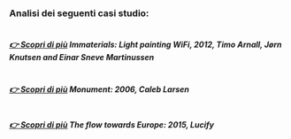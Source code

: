 ### Analisi dei seguenti casi studio:
##### <br>[👉 Scopri di più](https://divisare.com/projects/170526-einar-sneve-martinussen-jorn-knutsen-timo-arnall-immaterials-light-painting-wifi)  Immaterials: Light painting WiFi, 2012, Timo Arnall, Jørn Knutsen and Einar Sneve Martinussen
##### <br>[👉 Scopri di più](https://rhizome.org/editorial/2008/oct/01/computational-poetics/)  Monument: 2006, Caleb Larsen

##### <br>[👉 Scopri di più](https://dublin.sciencegallery.com/trauma-exhibits/the-flow-towards-europe)  The flow towards Europe: 2015, Lucify

